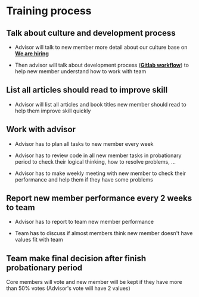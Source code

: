 # Training process

## Talk about culture and development process

- Advisor will talk to new member more detail about our culture base on [**We are hiring**](https://github.com/dwarvesf/WeAreHiring)

- Then advisor will talk about development process ([**Gitlab workflow**](https://github.com/dwarvesf/team/blob/master/gitlab.md)) to help new member understand how to work with team

## List all articles should read to improve skill

- Advisor will list all articles and book titles new member should read to help them improve skill quickly

## Work with advisor

- Advisor has to plan all tasks to new member every week

- Advisor has to review code in all new member tasks in probationary period to check their logical thinking, how to resolve problems, ...

- Advisor has to make weekly meeting with new member to check their performance and help them if they have some problems

## Report new member performance every 2 weeks to team

- Advisor has to report to team new member performance

- Team has to discuss if almost members think new member doesn't have values fit with team

## Team make final decision after finish probationary period

Core members will vote and new member will be kept if they have more than 50% votes (Advisor's vote will have 2 values)
